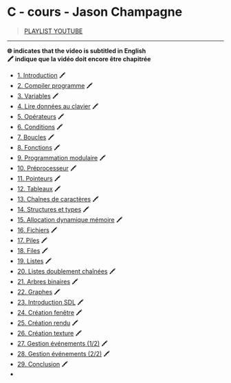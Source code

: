 # C - cours - Jason Champagne

> [PLAYLIST YOUTUBE](https://www.youtube.com/playlist?list=PLrSOXFDHBtfEh6PCE39HERGgbbaIHhy4j)

---

**🌐 indicates that the video is subtitled in English**<br>
**🖍 indique que la vidéo doit encore être chapitrée**

+ [1. Introduction](https://www.youtube.com/watch?v=90hGCMC3Chc) 🖍
+ [2. Compiler programme](https://www.youtube.com/watch?v=6E-zrVV2tSg) 🖍
+ [3. Variables](https://www.youtube.com/watch?v=kKeGTDyvi1o) 🖍
+ [4. Lire données au clavier](https://www.youtube.com/watch?v=I9xlZGDMfrw) 🖍
+ [5. Opérateurs](https://www.youtube.com/watch?v=imc6C96-TW8) 🖍
+ [6. Conditions](https://www.youtube.com/watch?v=_MP8yZjQCgk) 🖍
+ [7. Boucles](https://www.youtube.com/watch?v=in-XJLbQ1iY) 🖍
+ [8. Fonctions](https://www.youtube.com/watch?v=TT2RbNKr4aU) 🖍
+ [9. Programmation modulaire](https://www.youtube.com/watch?v=tXgSx9MkVjs) 🖍
+ [10. Préprocesseur](https://www.youtube.com/watch?v=L8q1wJ8z7Ts) 🖍
+ [11. Pointeurs](https://www.youtube.com/watch?v=Qra-0U_jEKs) 🖍
+ [12. Tableaux](https://www.youtube.com/watch?v=6nkUWnCoRp4) 🖍
+ [13. Chaînes de caractères](https://www.youtube.com/watch?v=tDE4FNCcP0k) 🖍
+ [14. Structures et types](https://www.youtube.com/watch?v=1Kmq-9knIUY) 🖍
+ [15. Allocation dynamique mémoire](https://www.youtube.com/watch?v=71QV6fFl_bk) 🖍
+ [16. Fichiers](https://www.youtube.com/watch?v=j1lHUmwnmA0) 🖍
+ [17. Piles](https://www.youtube.com/watch?v=zERZNLuxtyU) 🖍
+ [18. Files](https://www.youtube.com/watch?v=OV8f1hRsNP4) 🖍
+ [19. Listes](https://www.youtube.com/watch?v=FmaNOdbngLc) 🖍
+ [20. Listes doublement chaînées](https://www.youtube.com/watch?v=589GpRJ6VFo) 🖍
+ [21. Arbres binaires](https://www.youtube.com/watch?v=x56yrmgx5B4) 🖍
+ [22. Graphes](https://www.youtube.com/watch?v=T5MU8NDMMj4) 🖍
+ [23. Introduction SDL](https://www.youtube.com/watch?v=Lwx9rSgwoDg) 🖍
+ [24. Création fenêtre](https://www.youtube.com/watch?v=yX05p3FUmEA) 🖍
+ [25. Création rendu](https://www.youtube.com/watch?v=Afov4ZokaOA) 🖍
+ [26. Création texture](https://www.youtube.com/watch?v=IF99v5_uHEY) 🖍
+ [27. Gestion événements (1/2)](https://www.youtube.com/watch?v=k7ZkeqrbnwA) 🖍
+ [28. Gestion événements (2/2)](https://www.youtube.com/watch?v=oY-xietZTig) 🖍
+ [29. Conclusion](https://www.youtube.com/watch?v=eTxODY-dkDI) 🖍
+ 
